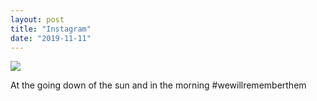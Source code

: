 ```yaml
---
layout: post
title: "Instagram"
date: "2019-11-11"
---
```


![](https://scontent.cdninstagram.com/vp/332d2d40732c2ca2a6b5af8c19dd6e97/5E5C210D/t51.2885-15/sh0.08/e35/s640x640/74623943_2143237949318443_6406402406313314915_n.jpg?_nc_ht=scontent.cdninstagram.com)  

At the going down of the sun and in the morning #wewillrememberthem
